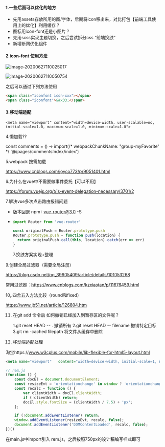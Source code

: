 #### 1.一些后面可以优化的地方

* 先用assets存放所用的图/字体，后期将icon移出来，对比打包【前端工具使用上的优化】利用缓存？
* 图标用icon-font还是小图片？
* 先用scss实现主题切换，之后尝试拆分css “前端换肤”
* 新增断网优化组件

#### 2.icon-font 使用方法

![image-20200627110025017](C:\Users\GZS15720\AppData\Roaming\Typora\typora-user-images\image-20200627110025017.png)

![image-20200627110050754](D:\Uttues\application\Typora\image-20200627110050754.png)

之后可以通过下列方法使用

```html
<span class="iconfont icon-xxx"></span>
<span class="iconfont">&#x33;</span>
```

#### 3.移动端适配

```
<meta name="viewport" content="width=device-width, user-scalable=no, initial-scale=1.0, maximum-scale=1.0, minimum-scale=1.0">
```





4.懒加载??

const comments = () => import(/* webpackChunkName: "group-myFavorite" */ '@/pages/commentsIndex/index')



5.webpack 按需加载

https://www.cnblogs.com/joyco773/p/9051401.html



6.为什么在vue中不需要做事件委托【可以不用】

https://forum.vuejs.org/t/is-event-delegation-necessary/3701/2



7.解决vue多次点击路由报错问题

* 版本回退 npm i vue-router@3.0 -S

* ```js
  import Router from 'vue-router'
  
  const originalPush = Router.prototype.push
  Router.prototype.push = function push(location) {
    return originalPush.call(this, location).catch(err => err)
  }
  ```

  7.换肤方案实现+整理



9.创建全局过滤器（需要全局注册）

https://blog.csdn.net/qq_39905409/article/details/101053268

常用过滤器：https://www.cnblogs.com/kzxiaotan/p/11676459.html



10,.四舍五入方法比较（round和fixed）

https://www.jb51.net/article/126804.htm



11. 在git add 命令后 如何撤销已经加入到暂存区的文件呢？

	1.git reset HEAD -- . 撤销所有
	 2.git reset HEAD -- filename 撤销特定目标
	 3.git rm -cached filepath 将文件从缓存中删除





13. 移动端适配处理

淘宝https://www.w3cplus.com/mobile/lib-flexible-for-html5-layout.html

```xml
<meta name="viewport"   content="width=device-width, initial-scale=1, maximum-scale=1, user-scalable=no">
```

```js
// rem.js
(function () {
    const docEl = document.documentElement;
    const resizeEvt = 'orientationchange' in window ? 'orientationchange' : 'resize';
    const recalc = function () {
        var clientWidth = docEl.clientWidth;
        if (!clientWidth) return;
        docEl.style.fontSize = (clientWidth / 7.5) + 'px';
    };

    if (!document.addEventListener) return;
    window.addEventListener(resizeEvt, recalc, false);
    document.addEventListener('DOMContentLoaded', recalc, false);
})()
```

在main.js中import引入 rem.js，之后按照750px的设计稿编写样式即可